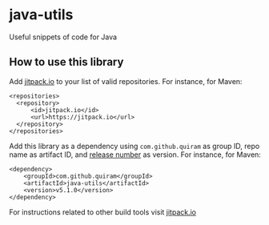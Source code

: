# java-utils
Useful snippets of code for Java

## How to use this library
Add [jitpack.io](https://jitpack.io) to your list of valid repositories. For instance, for Maven:

```
<repositories>
  <repository>
      <id>jitpack.io</id>
      <url>https://jitpack.io</url>
  </repository>
</repositories>
```

Add this library as a dependency using `com.github.quiram` as group ID, repo name as artifact ID, and [release number](https://github.com/quiram/java-utils/releases) as version. For instance, for Maven:

```
<dependency>
    <groupId>com.github.quiram</groupId>
    <artifactId>java-utils</artifactId>
    <version>v5.1.0</version>
</dependency>
```

For instructions related to other build tools visit [jitpack.io](https://jitpack.io) 
